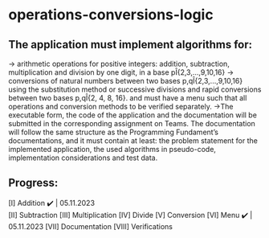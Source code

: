 # operations-conversions-logic
## The application must implement algorithms for:  
  -> arithmetic operations for positive integers: addition, subtraction, multiplication and division by one digit, in a base pÎ{2,3,...,9,10,16} 
  -> conversions of natural numbers between two bases p,qÎ{2,3,...,9,10,16} using the substitution method or successive divisions and rapid conversions between two bases p,qÎ{2, 4, 8, 16}. 
  and must have a menu such that all operations and conversion methods to be verified separately. 
 ->The executable form, the code of the application and the documentation will be submitted in the corresponding assignment on Teams. The documentation will follow the same structure as the Programming Fundament’s documentations, and it must contain at least: the problem statement for the implemented application, the used algorithms in pseudo-code, implementation considerations and test data.  

 ## Progress:
 [I] Addition ✔️ | 05.11.2023 \
 [II] Subtraction
 [III] Multiplication
 [IV] Divide
 [V] Conversion
 [VI] Menu ✔️ | 05.11.2023
 [VII] Documentation
 [VIII] Verifications
